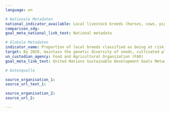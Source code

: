 ```yaml
---
language: en

# Nationale Metadaten
national_indicator_available: Local livestock breeds (horses, cows, pigs, sheep and goats) <br> Level of risk of extinction (according to national classification) <br> Level of risk of extinction (according to FAO classification)
comparison_sdg:
goal_meta_national_link_text: National metadata

# Globale Metadaten
indicator_name: Proportion of local breeds classified as being at risk, not-at-risk or at unknown level of risk of extinction
target: By 2020, maintain the genetic diversity of seeds, cultivated plants and farmed and domesticated animals and their related wild species, including through soundly managed and diversified seed and plant banks at the national, regional and international levels, and ensure access to and fair and equitable sharing of benefits arising from the utilization of genetic resources and associated traditional knowledge, as internationally agreed
un_custodian_agency: Food and Agricultural Organization (FAO)
goal_meta_link_text: United Nations Sustainable Development Goals Metadata

# Datenquelle

source_organisation_1:
source_url_text_1:

source_organisation_2:
source_url_2:

---
```

